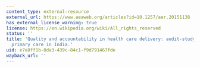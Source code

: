 ```yaml
---
content_type: external-resource
external_url: https://www.aeaweb.org/articles?id=10.1257/aer.20151138
has_external_license_warning: true
license: https://en.wikipedia.org/wiki/All_rights_reserved
status: ''
title: 'Quality and accountability in health care delivery: audit-study evidence from
  primary care in India.'
uid: e7e8ff1b-8da3-439c-84c1-f9d791467fde
wayback_url: ''
---
```

